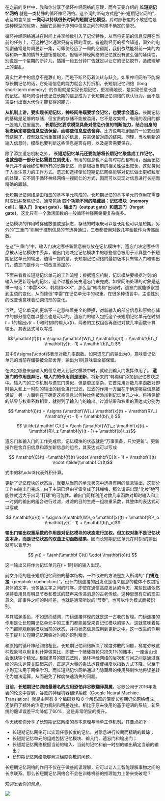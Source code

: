 在之前的专栏中，我和你分享了循环神经网络的原理，而今天要介绍的 **长短期记忆网络** 就是一类特殊的循环神经网络。这个词的断句方式是“长-短期记忆网络”，表达的含义是 **一类可以持续很长时间的短期记忆模型**。对时隙长度的不敏感性是这种模型的优势，因而它适用于序列中信息之间的时滞不确定的情况。

循环神经网络通过在时间上共享参数引入了记忆特性，从而将先前的信息应用在当前的任务上，可这种记忆通常只有有限的深度。有追剧经历的都会知道，国外的电视剧通常是每周更新一集，可即使经历了一周的空窗期，我们依然能将前一集的内容和新一集的情节无缝衔接起来。但循环神经网络的记忆就没有这么强的延续性，别说是一个星期的断片儿，插播一段五分钟广告就足以让它的记忆脱节，造成理解上的混乱。

真实世界中的信息不是静止的，而是不断经历着流转与跃变，如果神经网络不能保存长期记忆的话，它处理信息的能力就会大打折扣。长短期记忆网络（long short-term memory）的作用就是实现长期记忆，更准确地说，是实现任意长度的记忆。精巧的设计使记住长期的信息成为了长短期记忆网络的默认行为，而不是需要付出很大代价才能获得的能力。

**从机制上讲，要实现长期记忆，神经网络既要学会记忆，也要学会遗忘**。长期记忆的基础是足够的存储，但宝贵的存储不能被滥用，它不是收集桶，有用的没用的都一股脑儿往里面扔。 **长期记忆要求模型具备对信息价值的判断能力，结合自身的状态确定哪些信息应该保留，而哪些信息应该舍弃**。比方说电视剧里的一段支线情节结束了，模型就应当重置相关的信息，只需保留对应的结果。同理，当收到新的输入信息时，模型也要判断这些信息是否有用，以及是否需要保存。

除了添加遗忘机制之外， **长短期记忆单元还要能够将长期记忆聚焦成工作记忆，也就是哪一部分记忆需要立刻使用**。有用的信息也不会每时每刻都有用，因而记忆单元并不会始终使用所有的长期记忆，而是根据当前的相关性做出取舍，这就类似于人类注意力的工作方式。遗忘和选择使长短期记忆网络能够对记忆做出更细粒度的处理，它不同于循环神经网络一视同仁的方式，因而可以实现对信息进行长期而精确的跟踪。

长短期记忆网络是由相应的基本单元构成的。长短期记忆的基本单元的作用在需要时取出并聚焦记忆，通常包括 **四个功能不同的隐藏层：记忆模块（memory cell）、输入门（input gate）、输出门（output gate）和遗忘门（forget gate）**，这比只有一个激活函数的一般循环神经网络要复杂得多。

记忆模块的作用时存储数值或是状态，存储的时限既可以是长期也可以是短期。另外的“三重门”则用于控制信息的有选择通过，三者都使用对数几率函数作为传递函数。

在这“三重门”中，输入门决定哪些新信息被存放在记忆模块中，遗忘门决定哪些信息被从记忆模块中丢弃，输出门则决定记忆模块中的哪些信息被用于计算整个长短期记忆单元的输出。值得一提的是，长短期记忆网络的最初版本只有输入门和输出门，遗忘门是作为一项改进添加的。

下面来看看长短期记忆单元的工作流程：根据遗忘机制，记忆模块要根据时刻$t$的输入来更新现有的记忆，这个过程首先由遗忘门来完成。如果网络处理的对象是这样一句话：“李雷XXX，韩梅梅XXX”，那么当“韩梅梅”出现时，遗忘门就能够察觉到主语的变化，从而降低“李雷”在记忆单元中的权重。在很多种语言中，主语性别的改变也意味着动词词形的变化。

当然，记忆单元的更新不一定意味着完全的替换，对新输入的部分信息和原始存储中的部分信息加以整合也是可以的。遗忘门的输入包括这个长短期记忆单元在时刻$t - 1$的输出$y(t - 1)$和时刻$t$的输入$x(t)$，两者的加权组合再送进对数几率函数计算输出，其表达式可以写成

$$ \\mathbf{f}(t) = \\sigma (\\mathbf{W}\_f \\mathbf{x}(t) + \\mathbf{R}\_f \\mathbf{y}(t - 1) + \\mathbf{b}\_f) $$

其中$\\sigma{\\cdot}$表示对数几率函数。如果遗忘门的输出为0，意味着记忆单元的当前存储要被全部舍弃，输出为1则意味着全部保留。

在决定哪些来自输入的信息进入到记忆模块中时，就轮到输入门发挥作用了。 **遗忘门的作用是弃旧，输入门的作用则是图新**，将新来的“韩梅梅”添加到记忆模块之中。输入门的工作机制与遗忘门类似，但是更加复杂，它首先用对数几率函数对即时输入和上一时刻的输出的组合进行过滤，过滤的作用一方面在于确定哪些信息被保留，另一方面则在于确定这些信息以何种比例被添加到记忆单元之中。将待保留的结果与权重系数相乘，就得到了输入门的输出。过滤结果和权重的表达式分别为

$$ \\mathbf{i}(t) = \\sigma (\\mathbf{W}\_i \\mathbf{x}(t) + \\mathbf{R}\_i \\mathbf{y}(t - 1) + \\mathbf{b}\_i) $$

$$ \\tilde{\\mathbf C}(t) = \\tanh (\\mathbf{W}\_z \\mathbf{x}(t) + \\mathbf{R}\_z \\mathbf{y}(t - 1) + \\mathbf{b}\_z)$$

遗忘门和输入门的工作完成后，记忆模块的状态就是“万事俱备，只欠更新”。更新操作是舍弃旧信息和添加新信息的组合，其表达式可以写成

$$ \\mathbf{C}(t) =\\mathbf{f}(t) \\odot \\mathbf{C}(t - 1) + \\mathbf{i}(t) \\odot \\tilde{\\mathbf C}(t)$$

式中的$\\odot$代表外积计算。

更新了记忆模块的状态后，就要从当前的单元状态中选择有用的信息输出，这部分工作由输出门完成。由于主语已经由李雷变成了韩梅梅，那么谓语出现“化妆”地可能性就远大于出现“打球”的可能性。输出门同样利用对数几率函数对即时输入和上一时刻的输出的组合进行过滤，过滤的目的生成一组权重系数，其整体的表达式可以写成

$$ \\mathbf{o}(t) = \\sigma (\\mathbf{W}\_o \\mathbf{x}(t) + \\mathbf{R}\_o \\mathbf{y}(t - 1) + \\mathbf{b}\_o)$$

**输出门输出权重系数的作用是对记忆模块的状态进行加权。但加权对象不是记忆状态本身，而是记忆状态的双曲正切函数结果**。因而长短期记忆单元在时刻$t$的输出就可以表示为

$$ y(t) = \\tanh(\\mathbf C(t)) \\odot \\mathbf{o}(t) $$

这一输出又将作为记忆单元在$t + 1$时刻的输入出现。

前文介绍的是长短期记忆网络的基本结构，一种改进的方法是加入所谓的“ **门镜连接**（peephole connection）”。设计门镜连接的出发点是语义信息的载体不仅包括具体的文字，也包括文字之间的时序。即使在通信高度发达的今天，某些民族依然保持着用具有明显节奏和模式的鼓声来传递消息的古老传统。这种思想有它的现实意义，即事件之间的时间差，也就是通常所说的“节奏”，也可以作为模式而被识别。

与其临渊羡鱼，不如退而结网，门镜连接体现的就是这一古老的哲理。门镜连接的作用是让长短期记忆单元中的三重门都能接受来自记忆模块的输入，这就意味着每个门都能观察到模块当前的状态，并将状态信息应用到更新之中。这一改进的作用在于提升长短期记忆网络对时间的识别精度。

和原始的循环神经网络相比，长短期记忆网络解决了梯度弥散的问题，梯度弥散这种现象可以用复利计算做类比，即使一个赌徒每轮只损失1%的赌本，一座金山也会很快输个精光。根据求导的链式法则，循环神经网络的层次和时间之间是通过连续的乘法运算关联起来的，正是这大量的乘法运算使梯度以指数方式下降，以至于小到无法用于网络学习。而长短期记忆网络通过门隐藏层的使用强制性地将误差转化为加法运算，从而避免了梯度快速消失的问题。

**目前，长短期记忆网络最著名的应用恐怕非谷歌翻译莫属**。谷歌公司于2016年发表的论文中提到，谷歌的神经机器翻译系统（Google Neural Machine Translation）就是由带有 8 个编码器和 8 个解码器的深度长短期记忆网络组成，还使用了额外的注意力机制和残差连接。相比于原来使用的基于短语的系统，新系统的翻译误差平均降低了60%，这是非常明显的提升。

今天我和你分享了长短期记忆网络的基本原理与简单工作机制。其要点如下：

- 长短期记忆网络可以实现任意长度的记忆，对信息进行长期而精确的跟踪；
- 长短期记忆单元的组成包括记忆模块、输入门、遗忘门和输出门；
- 长短期记忆网络根据当前的输入、当前的记忆和前一时刻的输出确定当前的输出；
- 长短期记忆网络能够解决梯度弥散的问题。

长短期记忆网络的作用不仅在于做些阅读理解，它可以让人工智能理解事物之间的长序联系。那么长短期记忆网络会不会在训练机器的推理能力上带来突破呢？

欢迎发表你的观点。

![](https://static001.geekbang.org/resource/image/2e/14/2e463cd67177ecafb547c36d65524a14.jpg?wh=1110*1002)